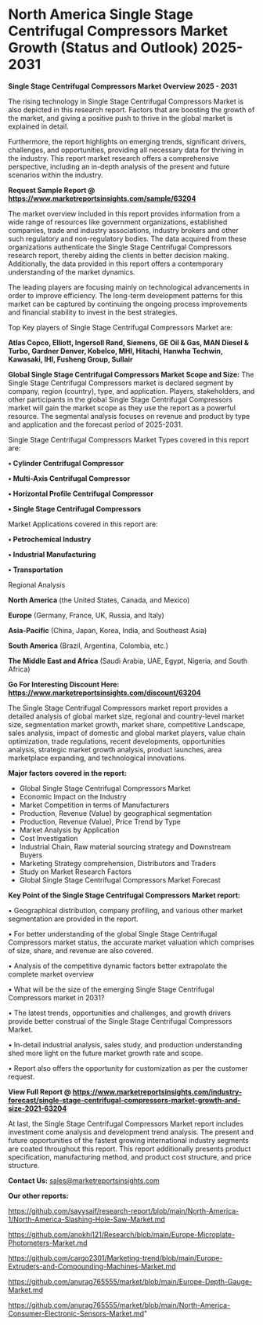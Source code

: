  # North America Single Stage Centrifugal Compressors Market Growth (Status and Outlook) 2025-2031

<Strong> Single Stage Centrifugal Compressors Market Overview 2025 - 2031</strong>

The rising technology in Single Stage Centrifugal Compressors Market is also depicted in this research report. Factors that are boosting the growth of the market, and giving a positive push to thrive in the global market is explained in detail.

Furthermore, the report highlights on emerging trends, significant drivers, challenges, and opportunities, providing all necessary data for thriving in the industry. This report market research offers a comprehensive perspective, including an in-depth analysis of the present and future scenarios within the industry.

<strong>Request Sample Report @ <a href=https://www.marketreportsinsights.com/sample/63204>https://www.marketreportsinsights.com/sample/63204</a></strong>

The market overview included in this report provides information from a wide range of resources like government organizations, established companies, trade and industry associations, industry brokers and other such regulatory and non-regulatory bodies. The data acquired from these organizations authenticate the Single Stage Centrifugal Compressors research report, thereby aiding the clients in better decision making. Additionally, the data provided in this report offers a contemporary understanding of the market dynamics.

The leading players are focusing mainly on technological advancements in order to improve efficiency. The long-term development patterns for this market can be captured by continuing the ongoing process improvements and financial stability to invest in the best strategies.

Top Key players of Single Stage Centrifugal Compressors Market are:

<strong>Atlas Copco, Elliott, Ingersoll Rand, Siemens, GE Oil & Gas, MAN Diesel & Turbo, Gardner Denver, Kobelco, MHI, Hitachi, Hanwha Techwin, Kawasaki, IHI, Fusheng Group, Sullair</strong>

<strong><b>Global Single Stage Centrifugal Compressors Market Scope and Size:</b></strong>
The Single Stage Centrifugal Compressors market is declared segment by company, region (country), type, and application. Players, stakeholders, and other participants in the global Single Stage Centrifugal Compressors market will gain the market scope as they use the report as a powerful resource. The segmental analysis focuses on revenue and product by type and application and the forecast period of 2025-2031.

Single Stage Centrifugal Compressors Market Types covered in this report are:

<strong>• Cylinder Centrifugal Compressor

• Multi-Axis Centrifugal Compressor

• Horizontal Profile Centrifugal Compressor

• Single Stage Centrifugal Compressors</strong>

Market Applications covered in this report are:

<strong>• Petrochemical Industry

• Industrial Manufacturing

• Transportation</strong> 

Regional Analysis

<strong>North America</strong> (the United States, Canada, and Mexico)

<strong>Europe</strong> (Germany, France, UK, Russia, and Italy)

<strong>Asia-Pacific</strong> (China, Japan, Korea, India, and Southeast Asia)

<strong>South America</strong> (Brazil, Argentina, Colombia, etc.)

<strong>The Middle East and Africa</strong> (Saudi Arabia, UAE, Egypt, Nigeria, and South Africa)

<strong>Go For Interesting Discount Here: <a href=https://www.marketreportsinsights.com/discount/63204>https://www.marketreportsinsights.com/discount/63204</a></strong>

The Single Stage Centrifugal Compressors market report provides a detailed analysis of global market size, regional and country-level market size, segmentation market growth, market share, competitive Landscape, sales analysis, impact of domestic and global market players, value chain optimization, trade regulations, recent developments, opportunities analysis, strategic market growth analysis, product launches, area marketplace expanding, and technological innovations.

<strong><b>Major factors covered in the report:</b></strong>
<ul>
  <li>Global Single Stage Centrifugal Compressors Market </li>
  <li>Economic Impact on the Industry</li>
  <li>Market Competition in terms of Manufacturers</li>
  <li>Production, Revenue (Value) by geographical segmentation</li>
  <li>Production, Revenue (Value), Price Trend by Type</li>
  <li>Market Analysis by Application</li>
  <li>Cost Investigation</li>
  <li>Industrial Chain, Raw material sourcing strategy and Downstream Buyers</li>
  <li>Marketing Strategy comprehension, Distributors and Traders</li>
  <li>Study on Market Research Factors</li>
  <li>Global Single Stage Centrifugal Compressors Market Forecast</li>
</ul>

<strong><b>Key Point of the Single Stage Centrifugal Compressors Market report:</b></strong>

• Geographical distribution, company profiling, and various other market segmentation are provided in the report.

• For better understanding of the global Single Stage Centrifugal Compressors market status, the accurate market valuation which comprises of size, share, and revenue are also covered.

• Analysis of the competitive dynamic factors better extrapolate the complete market overview

• What will be the size of the emerging Single Stage Centrifugal Compressors market in 2031?

• The latest trends, opportunities and challenges, and growth drivers provide better construal of the Single Stage Centrifugal Compressors Market.

• In-detail industrial analysis, sales study, and production understanding shed more light on the future market growth rate and scope.

• Report also offers the opportunity for customization as per the customer request.

<strong><b>View Full Report @ <a href=https://www.marketreportsinsights.com/industry-forecast/single-stage-centrifugal-compressors-market-growth-and-size-2021-63204>https://www.marketreportsinsights.com/industry-forecast/single-stage-centrifugal-compressors-market-growth-and-size-2021-63204</a></b></strong>


At last, the Single Stage Centrifugal Compressors Market report includes investment come analysis and development trend analysis. The present and future opportunities of the fastest growing international industry segments are coated throughout this report. This report additionally presents product specification, manufacturing method, and product cost structure, and price structure.

<strong>Contact Us:</strong>
sales@marketreportsinsights.com

<strong>Our other reports:</strong>

<a href=https://github.com/sayysaif/research-report/blob/main/North-America-1/North-America-Slashing-Hole-Saw-Market.md>https://github.com/sayysaif/research-report/blob/main/North-America-1/North-America-Slashing-Hole-Saw-Market.md</a>

<a href=https://github.com/anokhi121/Research/blob/main/Europe-Microplate-Photometers-Market.md>https://github.com/anokhi121/Research/blob/main/Europe-Microplate-Photometers-Market.md</a>

<a href=https://github.com/cargo2301/Marketing-trend/blob/main/Europe-Extruders-and-Compounding-Machines-Market.md>https://github.com/cargo2301/Marketing-trend/blob/main/Europe-Extruders-and-Compounding-Machines-Market.md</a>

<a href=https://github.com/anurag765555/market/blob/main/Europe-Depth-Gauge-Market.md>https://github.com/anurag765555/market/blob/main/Europe-Depth-Gauge-Market.md</a>

<a href=https://github.com/anurag765555/market/blob/main/North-America-Consumer-Electronic-Sensors-Market.md>https://github.com/anurag765555/market/blob/main/North-America-Consumer-Electronic-Sensors-Market.md</a>"
